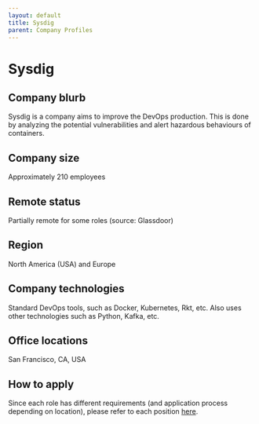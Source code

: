 ```yaml
---
layout: default
title: Sysdig
parent: Company Profiles
---
```


# Sysdig

## Company blurb
Sysdig is a company aims to improve the DevOps production. This is done by analyzing the potential vulnerabilities and alert hazardous behaviours of containers.

## Company size
Approximately 210 employees

## Remote status
Partially remote for some roles (source: Glassdoor)

## Region
North America (USA) and Europe

## Company technologies
Standard DevOps tools, such as Docker, Kubernetes, Rkt, etc.
Also uses other technologies such as Python, Kafka, etc.

## Office locations
San Francisco, CA, USA

## How to apply
Since each role has different requirements (and application process depending on location), please refer to each position [here](https://sysdig.com/jobs/).